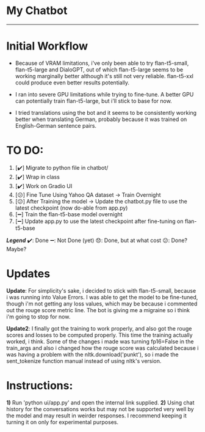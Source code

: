 
# My Chatbot
------------


# Initial Workflow

* Because of VRAM limitations, i've only been able to try flan-t5-small, flan-t5-large and DialoGPT, out of which flan-t5-large seems to be working marginally better although it's still not very reliable. flan-t5-xxl could produce even better results potentially.

* I ran into severe GPU limitations while trying to fine-tune. A better GPU can potentially train flan-t5-large, but i'll stick to base for now.

* I tried translations using the bot and it seems to be consistently working better when translating German, probably because it was trained on English-German sentence pairs.

# TO DO:

1) [✔️] Migrate to python file in chatbot/
2) [✔️] Wrap in class
3) [✔️] Work on Gradio UI
4) [😕] Fine Tune Using Yahoo QA dataset -> Train Overnight
5) [😕] After Training the model -> Update the chatbot.py file to use the latest checkpoint (now do-able from app.py)
6) [➖] Train the flan-t5-base model overnight
7) [➖] Update app.py to use the latest checkpoint after fine-tuning on flan-t5-base

***Legend***
✔️: Done
➖: Not Done (yet)
😞: Done, but at what cost
😕: Done? Maybe?


# Updates

**Update**: For simplicity's sake, i decided to stick with flan-t5-small, because i was running into Value Errors. I was able to get the model to be fine-tuned, though i'm not getting any loss values, which may be because i commented out the rouge score metric line. The bot is giving me a migraine so i think i'm going to stop for now.

**Update2**: I finally got the training to work properly, and also got the rouge scores and losses to be computed properly. This time the training actually worked, i think. Some of the changes i made was turning fp16=False in the train_args and also i changed how the rouge score was calculated because i was having a problem with the nltk.download('punkt'), so i made the sent_tokenize function manual instead of using nltk's version.


# Instructions:
**1)** Run 'python ui/app.py' and open the internal link supplied.
**2)** Using chat history for the conversations works but may not be supported very well by the model and may result in weirder responses. I recommend keeping it turning it on only for experimental purposes. 
